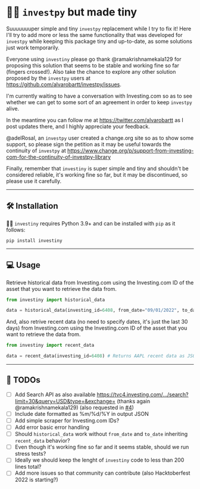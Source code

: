 # 🤏🏻 `investpy` but made tiny

Suuuuuuuper simple and tiny `investpy` replacement while I try to fix it! Here I'll try
to add more or less the same functionality that was developed for `investpy` while keeping this
package tiny and up-to-date, as some solutions just work temporarily.

Everyone using `investiny` please go thank @ramakrishnamekala129 for proposing this solution
that seems to be stable and working fine so far (fingers crossed!). Also take the chance to explore
any other solution proposed by the `investpy` users at https://github.com/alvarobartt/investpy/issues.

I'm currently waiting to have a conversation with Investing.com so as to see whether we can get
to some sort of an agreement in order to keep `investpy` alive.

In the meantime you can follow me at https://twitter.com/alvarobartt as I post updates there, and
I highly appreciate your feedback.

@adelRosal, an `investpy` user created a change.org site so as to show some support, so please sign
the petition as it may be useful towards the continuity of `investpy` at https://www.change.org/p/support-from-investing-com-for-the-continuity-of-investpy-library

Finally, remember that `investiny` is super simple and tiny and shouldn't be considered reliable, it's
working fine so far, but it may be discontinued, so please use it carefully.

---

## 🛠️ Installation

🤏🏻 `investiny` requires Python 3.9+ and can be installed with `pip` as it follows:

`pip install investiny`

---

## 💻 Usage

Retrieve historical data from Investing.com using the Investing.com ID of the asset
that you want to retrieve the data from.

```python
from investiny import historical_data

data = historical_data(investing_id=6408, from_date="09/01/2022", to_date="10/01/2022") # Returns AAPL historical data as JSON (without date)
```

And, also retrive recent data (no need to specify dates, it's just the last 30 days) from
Investing.com using the Investing.com ID of the asset that you want to retrieve the data from.

```python
from investiny import recent_data

data = recent_data(investing_id=6408) # Returns AAPL recent data as JSON (without date)
```

---

## 🔮 TODOs

- [ ] Add Search API as also available https://tvc4.investing.com/.../search?limit=30&query=USD&type=&exchange= (thanks again @ramakrishnamekala129) (also requested in [#4](https://github.com/alvarobartt/investiny/issues/4))
- [ ] Include date formatted as %m/%d/%Y in output JSON
- [ ] Add simple scraper for Investing.com IDs?
- [ ] Add error basic error handling
- [ ] Should `historical_data` work without `from_date` and `to_date` inheriting `recent_data` behavior?
- [ ] Even though it's working fine so far and it seems stable, should we run stress tests?
- [ ] Ideally we should keep the lenght of `investiny` code to less than 200 lines total?
- [ ] Add more issues so that community can contribute (also Hacktoberfest 2022 is starting?)

